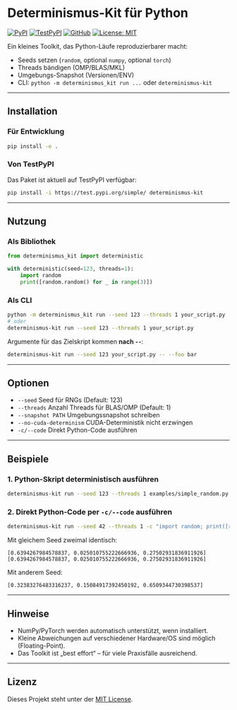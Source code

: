 # Determinismus-Kit für Python

[![PyPI](https://img.shields.io/pypi/v/determinismus-kit.svg)](https://pypi.org/project/determinismus-kit/)
[![TestPyPI](https://img.shields.io/badge/TestPyPI-Link-blue)](https://test.pypi.org/project/determinismus-kit/)
[![GitHub](https://img.shields.io/badge/GitHub-Repo-black)](https://github.com/DrMabuseistda/determinismus-kit)
[![License: MIT](https://img.shields.io/badge/License-MIT-yellow.svg)](LICENSE)

Ein kleines Toolkit, das Python-Läufe reproduzierbarer macht:

- Seeds setzen (`random`, optional `numpy`, optional `torch`)
- Threads bändigen (OMP/BLAS/MKL)
- Umgebungs-Snapshot (Versionen/ENV)
- CLI: `python -m determinismus_kit run ...` oder `determinismus-kit`

---

## Installation

### Für Entwicklung
```bash
pip install -e .
```

### Von TestPyPI
Das Paket ist aktuell auf TestPyPI verfügbar:
```bash
pip install -i https://test.pypi.org/simple/ determinismus-kit
```

---

## Nutzung

### Als Bibliothek
```python
from determinismus_kit import deterministic

with deterministic(seed=123, threads=1):
    import random
    print([random.random() for _ in range(3)])
```

### Als CLI
```bash
python -m determinismus_kit run --seed 123 --threads 1 your_script.py
# oder
determinismus-kit run --seed 123 --threads 1 your_script.py
```

Argumente für das Zielskript kommen **nach `--`**:
```bash
determinismus-kit run --seed 123 your_script.py -- --foo bar
```

---

## Optionen

- `--seed` Seed für RNGs (Default: 123)  
- `--threads` Anzahl Threads für BLAS/OMP (Default: 1)  
- `--snapshot PATH` Umgebungssnapshot schreiben  
- `--no-cuda-determinism` CUDA-Deterministik nicht erzwingen  
- `-c/--code` Direkt Python-Code ausführen  

---

## Beispiele

### 1. Python-Skript deterministisch ausführen
```bash
determinismus-kit run --seed 123 --threads 1 examples/simple_random.py
```

### 2. Direkt Python-Code per `-c/--code` ausführen
```bash
determinismus-kit run --seed 42 --threads 1 -c "import random; print([random.random() for _ in range(3)])"
```

Mit gleichem Seed zweimal identisch:
```
[0.6394267984578837, 0.025010755222666936, 0.27502931836911926]
[0.6394267984578837, 0.025010755222666936, 0.27502931836911926]
```

Mit anderem Seed:
```
[0.32383276483316237, 0.15084917392450192, 0.6509344730398537]
```

---

## Hinweise

- NumPy/PyTorch werden automatisch unterstützt, wenn installiert.  
- Kleine Abweichungen auf verschiedener Hardware/OS sind möglich (Floating-Point).  
- Das Toolkit ist „best effort“ – für viele Praxisfälle ausreichend.  

---

## Lizenz

Dieses Projekt steht unter der [MIT License](LICENSE).
